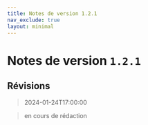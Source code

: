 ```yaml
---
title: Notes de version 1.2.1
nav_exclude: true
layout: minimal
---
```


# Notes de version `1.2.1`

## Révisions

> 2024-01-24T17:00:00


> en cours de rédaction
